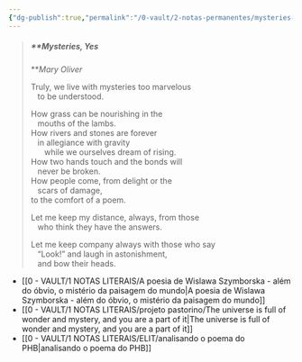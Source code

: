 ```yaml
---
{"dg-publish":true,"permalink":"/0-vault/2-notas-permanentes/mysteries-yes/","dgHomeLink":true,"dgShowLocalGraph":true,"dgShowFileTree":true,"dgEnableSearch":true}
---
```


> ##### **Mysteries, Yes  
> **_Mary Oliver_
> 
> Truly, we live with mysteries too marvelous  
>    to be understood.
> 
> How grass can be nourishing in the  
>    mouths of the lambs.  
> How rivers and stones are forever  
>    in allegiance with gravity  
>       while we ourselves dream of rising.  
> How two hands touch and the bonds will  
>    never be broken.  
> How people come, from delight or the  
>    scars of damage,  
> to the comfort of a poem.
> 
> Let me keep my distance, always, from those  
>    who think they have the answers.
> 
> Let me keep company always with those who say  
>    “Look!” and laugh in astonishment,  
>    and bow their heads.

- [[0 - VAULT/1 NOTAS LITERAIS/A poesia de Wislawa Szymborska -  além do óbvio, o mistério da paisagem do mundo\|A poesia de Wislawa Szymborska -  além do óbvio, o mistério da paisagem do mundo]]
- [[0 - VAULT/1 NOTAS LITERAIS/projeto pastorino/The universe is full of wonder and mystery, and you are a part of it\|The universe is full of wonder and mystery, and you are a part of it]]
- [[0 - VAULT/1 NOTAS LITERAIS/ELIT/analisando o poema do PHB\|analisando o poema do PHB]]